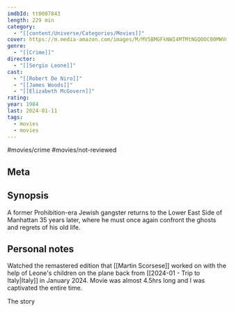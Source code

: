 ```yaml
---
imdbId: tt0087843
length: 229 min
category:
  - "[[content/Universe/Categories/Movies]]"
cover: https://m.media-amazon.com/images/M/MV5BMGFkNWI4MTMtNGQ0OC00MWVmLTk3MTktOGYxN2Y2YWVkZWE2XkEyXkFqcGdeQXVyNjU0OTQ0OTY@._V1_SX300.jpg
genre:
  - "[[Crime]]"
director:
  - "[[Sergio Leone]]"
cast:
  - "[[Robert De Niro]]"
  - "[[James Woods]]"
  - "[[Elizabeth McGovern]]"
rating: 
year: 1984
last: 2024-01-11
tags:
  - movies
  - movies
---
```

#movies/crime #movies/not-reviewed

## Meta



## Synopsis

A former Prohibition-era Jewish gangster returns to the Lower East Side of Manhattan 35 years later, where he must once again confront the ghosts and regrets of his old life.

## Personal notes

Watched the remastered edition that [[Martin Scorsese]] worked on with the help of Leone's children on the plane back from [[2024-01 - Trip to Italy|Italy]] in January 2024. Movie was almost 4.5hrs long and I was captivated the entire time. 

The story 